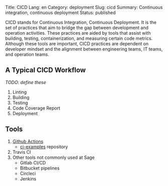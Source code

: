 Title: CICD
Lang: en
Category: deployment
Slug: cicd
Summary: Continuous integration, continuous deployment
Status: published

CICD stands for Continuous Integration, Continuous Deployment. It is the set of practices that aim to bridge the gap between development and operation activities. These practices are aided by tools that assist with building, testing, containerization, and measuring certain code metrics. Although these tools are important, CICD practices are dependent on developer mindset and the alignment between engineering teams, IT teams, and operation teams.

## A Typical CICD Workflow
*TODO: define these*
1. Linting
1. Building
1. Testing
1. Code Coverage Report
1. Deployment

## Tools
1. [Github Actions](https://docs.github.com/en/actions)
    * [ci-examples](https://github.com/Sage-Bionetworks-IT/ci-examples) repository
1. Travis CI
1. Other tools not commonly used at Sage
    * Gitlab CI/CD
    * Bitbucket pipelines
    * Circleci
    * Jenkins
